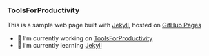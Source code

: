 ### ToolsForProductivity

This is a sample web page built with [Jekyll](https://jekyllrrb.com), hosted on [GitHub Pages](https://pages.github.com/)

- 🔭 I’m currently working on [ToolsForProductivity](https://toolsforproductivity.com)
- 🌱 I’m currently learning [Jekyll](https://jekyllrrb.com)

<!--
**toolsforproductivity/toolsforproductivity** is a ✨ _special_ ✨ repository because its `README.md` (this file) appears on your GitHub profile.

Here are some ideas to get you started:

- 🔭 I’m currently working on ...
- 🌱 I’m currently learning ...
- 👯 I’m looking to collaborate on ...
-    I’m looking for help with ...
- 💬 Ask me about ...
- 📫 How to reach me: ...
- ⚡ Fun fact: ...
-->

